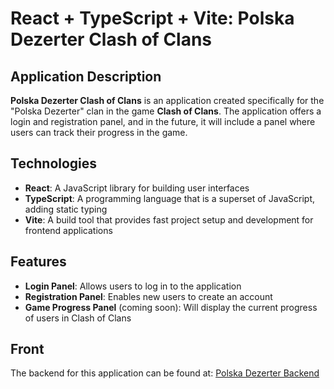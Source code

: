 # React + TypeScript + Vite: Polska Dezerter Clash of Clans

## Application Description

**Polska Dezerter Clash of Clans** is an application created specifically for the "Polska Dezerter" clan in the game **Clash of Clans**. The application offers a login and registration panel, and in the future, it will include a panel where users can track their progress in the game.

## Technologies

- **React**: A JavaScript library for building user interfaces
- **TypeScript**: A programming language that is a superset of JavaScript, adding static typing
- **Vite**: A build tool that provides fast project setup and development for frontend applications

## Features

- **Login Panel**: Allows users to log in to the application
- **Registration Panel**: Enables new users to create an account
- **Game Progress Panel** (coming soon): Will display the current progress of users in Clash of Clans

## Front

The backend for this application can be found at: [Polska Dezerter Backend](https://github.com/Lukaszglaz/Pol-Dez-Client)


